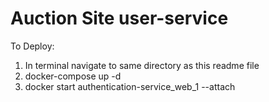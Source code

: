 # Auction Site user-service

To Deploy: 
1) In terminal navigate to same directory as this readme file
2) docker-compose up -d 
3) docker start authentication-service_web_1 --attach